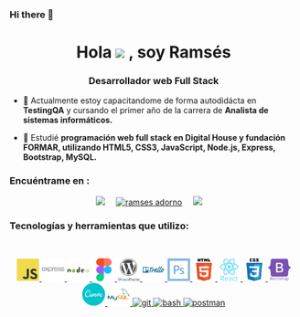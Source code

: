 ### Hi there 👋
<h1 align="center">Hola <img src="https://github.com/TheDudeThatCode/TheDudeThatCode/blob/master/Assets/Developer.gif" width="29px"> , soy Ramsés</h1>  

<h3 align="center">Desarrollador web Full Stack</h3>

- 🌱 Actualmente estoy capacitandome  de forma autodidácta en **TestingQA** y cursando el primer año de la carrera de **Analista de sistemas informáticos.** 

- 🚀 Estudié **programación web full stack en Digital House y fundación FORMAR, utilizando HTML5, CSS3, JavaScript, Node.js, Express, Bootstrap, MySQL.**



<h3 align="left">Encuéntrame en :</h3>
<p align="left">
  <p align="center">
  <a target="_blank"href="https://www.linkedin.com/in/ramses-roy-adorno-villalba-557b2b201/"><img src="https://img.shields.io/badge/linkedin-%230077B5.svg?&style=for-the-badge&logo=linkedin&logoColor=white alt="ramses adorno" /></a>&nbsp;&nbsp;&nbsp;&nbsp;
  <a href="mailto:ramsesadorno@gmail.com"><img src="https://img.shields.io/badge/gmail-%23D14836.svg?&style=for-the-badge&logo=gmail&logoColor=white" alt="ramses adorno" /></a>&nbsp;&nbsp;&nbsp;&nbsp;
    <a href="https://github.com/ramsesroy"><img src="https://img.shields.io/badge/GitHub-%23181717?style=for-the-badge&logo=GitHub&logoColor=white alt="ramses adorno" /></a>&nbsp;&nbsp;&nbsp;&nbsp;
</p>
</p>
    

<h3 align="left">Tecnologías y herramientas que utilizo:</h3>
<br/>
<p align="center"> 
  <!–– JS ––>
  <a href="https://developer.mozilla.org/en-US/docs/Web/JavaScript" target="_blank" data-bs-toggle="tooltip" title="JavaScript"> <img src="https://raw.githubusercontent.com/devicons/devicon/master/icons/javascript/javascript-original.svg" alt="javascript" width="40" height="40"/> </a>
  <!–– EXPRESS JS ––>
    <a href="https://expressjs.com" target="_blank" data-bs-toggle="tooltip" title="ExpressJS"> <img src="https://raw.githubusercontent.com/devicons/devicon/master/icons/express/express-original-wordmark.svg" alt="express" width="40" height="40"/> </a>
  <!–– NODE JS ––>
    <a href="https://nodejs.org" target="_blank" data-bs-toggle="tooltip" title="NodeJS"> <img src="https://raw.githubusercontent.com/devicons/devicon/master/icons/nodejs/nodejs-original-wordmark.svg" alt="nodejs" width="40" height="40"/> </a> 
   <!–– FIGMA ––>
  <a href="https://figma.com/" target="_blank" data-bs-toggle="tooltip" title="Figma"> <img src="https://raw.githubusercontent.com/devicons/devicon/master/icons/figma/figma-original.svg" alt="figma" width="40" height="40"/> </a>
  <!–– Wordpress ––>
  <a href="https://www.wordpress.org" target="_blank" data-bs-toggle="tooltip" title="Wordpress"> <img src="https://raw.githubusercontent.com/devicons/devicon/master/icons/wordpress/wordpress-original.svg" alt="wordpress" width="40" height="40"/> </a> 
  <!–– Trello ––>
  <a href="https://www.trello.com/" target="_blank" data-bs-toggle="tooltip" title="Trello"> <img src="https://raw.githubusercontent.com/devicons/devicon/master/icons/trello/trello-plain-wordmark.svg" alt="Trello" width="40" height="40"/> </a> 
  <!–– Potoshop ––>
   <a href="https://adobe.com" target="_blank" data-bs-toggle="tooltip" title="Potoshop"> <img src="https://raw.githubusercontent.com/devicons/devicon/master/icons/photoshop/photoshop-line.svg" alt="ps" width="40" height="40"/> </a>
  <!–– HTML ––>
   <a href="https://www.w3.org/html/" target="_blank" data-bs-toggle="tooltip" title="HTML5"> <img src="https://raw.githubusercontent.com/devicons/devicon/master/icons/html5/html5-original-wordmark.svg" alt="html5" width="40" height="40"/> </a>
    <!–– REACT ––>
  <a href="https://reactjs.org/" target="_blank" data-bs-toggle="tooltip" title="ReactJS"> <img src="https://raw.githubusercontent.com/devicons/devicon/master/icons/react/react-original-wordmark.svg" alt="react" width="40" height="40"/> </a>
  <!–– CSS ––>
    <a href="https://www.w3schools.com/css/" target="_blank" data-bs-toggle="tooltip" title="CSS3"> <img src="https://raw.githubusercontent.com/devicons/devicon/master/icons/css3/css3-original-wordmark.svg" alt="css3" width="40" height="40"/> </a>
   <!–– BOOTSTRAP ––>
<a href="https://getbootstrap.com" target="_blank" data-bs-toggle="tooltip" title="Bootstrap"> <img src="https://raw.githubusercontent.com/devicons/devicon/master/icons/bootstrap/bootstrap-plain-wordmark.svg" alt="bootstrap" width="40" height="40"/> 
  <!–– CANVA ––>
 <a href="https://canva.com/" target="_blank" data-bs-toggle="tooltip" title="Canva"> <img src="https://raw.githubusercontent.com/devicons/devicon/master/icons/canva/canva-original.svg" alt="canva" width="40" height="40"/> </a>
    <!–– MYSQL ––>
  <a href="https://www.mysql.com/" target="_blank" data-bs-toggle="tooltip" title="MySQL"> <img src="https://raw.githubusercontent.com/devicons/devicon/master/icons/mysql/mysql-original-wordmark.svg" alt="mysql" width="40" height="40"/> </a> 
  <!–– GIT ––>
  <a href="https://git-scm.com/" target="_blank" data-bs-toggle="tooltip" title="GIT"> <img src="https://www.vectorlogo.zone/logos/git-scm/git-scm-icon.svg" alt="git" width="40" height="40"/> </a>
  <!–– BASH ––>
  <a href="https://www.gnu.org/software/bash/" target="_blank" data-bs-toggle="tooltip" title="Bash"> <img src="https://www.vectorlogo.zone/logos/gnu_bash/gnu_bash-icon.svg" alt="bash" width="40" height="40"/> </a>
  <!–– POSTMAN––>
  <a href="https://postman.com" target="_blank" data-bs-toggle="tooltip" title="Postman"> <img src="https://www.vectorlogo.zone/logos/getpostman/getpostman-icon.svg" alt="postman" width="40" height="40"/> </a>
  </p>
<br/>
 

 
